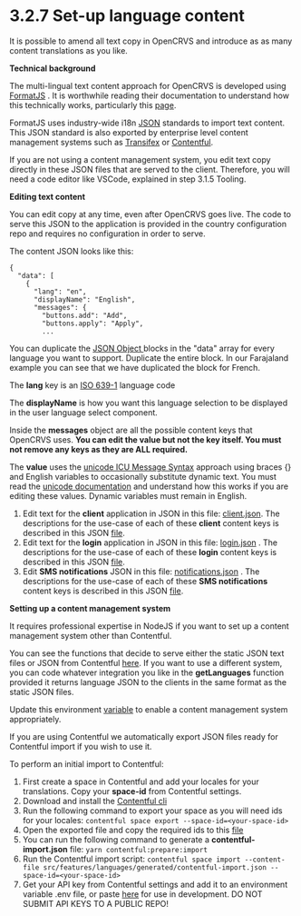 # 3.2.7 Set-up language content

It is possible to amend all text copy in OpenCRVS and introduce as as many content translations as you like.



**Technical background**

The multi-lingual text content approach for OpenCRVS is developed using [FormatJS](https://formatjs.io/) .  It is worthwhile reading their documentation to understand how this technically works, particularly this [page](https://formatjs.io/docs/core-concepts/basic-internationalization-principles).

FormatJS uses industry-wide i18n [JSON](https://en.wikipedia.org/wiki/JSON) standards to import text content.  This JSON standard is also exported by enterprise level content management systems such as [Transifex](https://www.transifex.com/) or [Contentful](https://www.contentful.com/). &#x20;

If you are not using a content management system, you edit text copy directly in these JSON files that are served to the client. Therefore, you will need a code editor like VSCode, explained in step 3.1.5 Tooling.



**Editing text content**

You can edit copy at any time, even after OpenCRVS goes live.  The code to serve this JSON to the application is provided in the country configuration repo and requires no configuration in order to serve. &#x20;

The content JSON looks like this:

```
{
  "data": [
    {
      "lang": "en",
      "displayName": "English",
      "messages": {
        "buttons.add": "Add",
        "buttons.apply": "Apply",
        ...
```

You can duplicate the [JSON Object ](https://www.w3schools.com/js/js\_json\_objects.asp)blocks in the "data" array for every language you want to support.  Duplicate the entire block.  In our Farajaland example you can see that we have duplicated the block for French.

The **lang** key is an [ISO 639-1](https://en.wikipedia.org/wiki/List\_of\_ISO\_639-1\_codes) language code

The **displayName** is how you want this language selection to be displayed in the user language select component.

Inside the **messages** object are all the possible content keys that OpenCRVS uses.  **You can edit the value but not the key itself.  You must not remove any keys as they are ALL required.**

The **value** uses the [unicode ICU Message Syntax](https://unicode-org.github.io/icu/userguide/format\_parse/messages/) approach using braces {} and English variables to occasionally substitute dynamic text.  You must read the [unicode documentation](https://unicode-org.github.io/icu/userguide/format\_parse/messages/) and understand how this works if you are editing these values.  Dynamic variables must remain in English.



1. Edit text for the **client** application in JSON in this file:  [client.json](https://github.com/opencrvs/opencrvs-farajaland/blob/master/src/features/languages/generated/client/client.json).  The descriptions for the use-case of each of these **client** content keys is described in this JSON [file](https://github.com/opencrvs/opencrvs-farajaland/blob/master/src/features/languages/generated/client/descriptions.json).
2. Edit text for the **login** application in JSON in this file: [login.json](https://github.com/opencrvs/opencrvs-farajaland/blob/master/src/features/languages/generated/login/login.json) . The descriptions for the use-case of each of these **login** content keys is described in this JSON [file](https://github.com/opencrvs/opencrvs-farajaland/blob/master/src/features/languages/generated/login/descriptions.json).
3. Edit **SMS notifications** JSON in this file: [notifications.json](https://github.com/opencrvs/opencrvs-farajaland/blob/master/src/features/languages/generated/notification/notification.json) . The descriptions for the use-case of each of these **SMS notifications** content keys is described in this JSON [file](https://github.com/opencrvs/opencrvs-farajaland/blob/master/src/features/languages/generated/notification/descriptions.json).



**Setting up a content management system**

It requires professional expertise in NodeJS if you want to set up a content management system other than Contentful. &#x20;

You can see the functions that decide to serve either the static JSON text files or JSON from Contentful [here](https://github.com/opencrvs/opencrvs-farajaland/blob/21bebbe0e05bc7d926e57c2009f5792618045e8a/src/features/languages/service/service.ts#L80).  If you want to use a different system, you can code whatever integration you like in the **getLanguages** function provided it returns language JSON to the clients in the same format as the static JSON files.

Update this environment [variable](https://github.com/opencrvs/opencrvs-farajaland/blob/21bebbe0e05bc7d926e57c2009f5792618045e8a/src/constants.ts#L81) to enable a content management system appropriately.

If you are using Contentful we automatically export JSON files ready for Contentful import if you wish to use it.

To perform an initial import to Contentful:

1. First create a space in Contentful and add your locales for your translations. Copy your **space-id** from Contentful settings.
2. Download and install the [Contentful cli](https://github.com/contentful/contentful-cli)
3. Run the following command to export your space as you will need ids for your locales: `contentful space export --space-id=<your-space-id>`
4. Open the exported file and copy the required ids to this [file](https://github.com/opencrvs/opencrvs-farajaland/blob/master/src/features/languages/scripts/constants.ts)
5. You can run the following command to generate a **contentful-import.json** file: `yarn contentful:prepare:import`
6. Run the Contentful import script: `contentful space import --content-file src/features/languages/generated/contentful-import.json --space-id=<your-space-id>`
7. Get your API key from Contentful settings and add it to an environment variable .env file, or paste [here](https://github.com/opencrvs/opencrvs-farajaland/blob/21bebbe0e05bc7d926e57c2009f5792618045e8a/src/constants.ts#L76) for use in development. DO NOT SUBMIT API KEYS TO A PUBLIC REPO!

